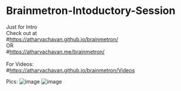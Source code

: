 # Brainmetron-Intoductory-Session
Just for Intro
<br>
Check out at <br>
#https://atharvachavan.github.io/brainmetron/
<br> OR <br>
#https://atharvachavan.me/brainmetron/
<br> <br>
For Videos:
<br> #https://atharvachavan.github.io/brainmetron/Videos

Pics:
![image](https://user-images.githubusercontent.com/91623466/135617166-4b63ac4e-170d-4cfd-8bf8-c529a429bacc.png)
![image](https://user-images.githubusercontent.com/91623466/135617420-f2c8397b-1508-4556-8a67-ffd48536beb4.png)
